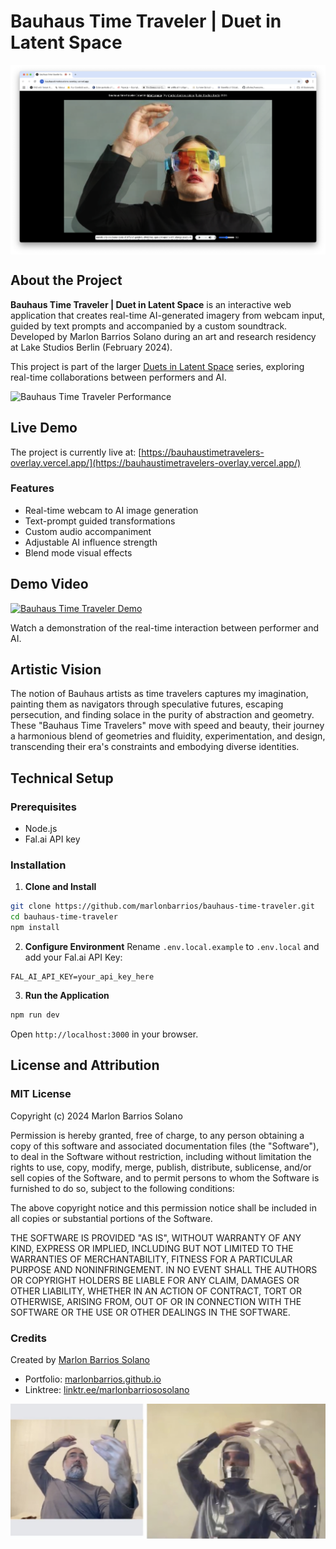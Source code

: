# Bauhaus Time Traveler | Duet in Latent Space

<div style="display: flex; gap: 20px; margin-bottom: 20px;">
  <img src="public/bauhaus1.png" alt="Bauhaus Time Traveler Interface">
</div>

## About the Project

**Bauhaus Time Traveler | Duet in Latent Space** is an interactive web application that creates real-time AI-generated imagery from webcam input, guided by text prompts and accompanied by a custom soundtrack. Developed by Marlon Barrios Solano during an art and research residency at Lake Studios Berlin (February 2024).

This project is part of the larger [Duets in Latent Space](https://github.com/marlonbarrios/duets-in-latent-space) series, exploring real-time collaborations between performers and AI.


 <img src="public/bauhaus2.png" alt="Bauhaus Time Traveler Performance" >


## Live Demo

The project is currently live at: [https://bauhaustimetravelers-overlay.vercel.app/](https://bauhaustimetravelers-overlay.vercel.app/)

### Features
- Real-time webcam to AI image generation
- Text-prompt guided transformations
- Custom audio accompaniment
- Adjustable AI influence strength
- Blend mode visual effects

## Demo Video

[![Bauhaus Time Traveler Demo](https://img.youtube.com/vi/jUfdvWQZAqE/0.jpg)](https://www.youtube.com/watch?v=jUfdvWQZAqE)

Watch a demonstration of the real-time interaction between performer and AI.

## Artistic Vision

The notion of Bauhaus artists as time travelers captures my imagination, painting them as navigators through speculative futures, escaping persecution, and finding solace in the purity of abstraction and geometry. These "Bauhaus Time Travelers" move with speed and beauty, their journey a harmonious blend of geometries and fluidity, experimentation, and design, transcending their era's constraints and embodying diverse identities.

## Technical Setup

### Prerequisites
- Node.js
- Fal.ai API key

### Installation

1. **Clone and Install**
```bash
git clone https://github.com/marlonbarrios/bauhaus-time-traveler.git
cd bauhaus-time-traveler
npm install
```

2. **Configure Environment**
Rename `.env.local.example` to `.env.local` and add your Fal.ai API Key:
```
FAL_AI_API_KEY=your_api_key_here
```

3. **Run the Application**
```bash
npm run dev
```
Open `http://localhost:3000` in your browser.

## License and Attribution

### MIT License
Copyright (c) 2024 Marlon Barrios Solano

Permission is hereby granted, free of charge, to any person obtaining a copy
of this software and associated documentation files (the "Software"), to deal
in the Software without restriction, including without limitation the rights
to use, copy, modify, merge, publish, distribute, sublicense, and/or sell
copies of the Software, and to permit persons to whom the Software is
furnished to do so, subject to the following conditions:

The above copyright notice and this permission notice shall be included in all
copies or substantial portions of the Software.

THE SOFTWARE IS PROVIDED "AS IS", WITHOUT WARRANTY OF ANY KIND, EXPRESS OR
IMPLIED, INCLUDING BUT NOT LIMITED TO THE WARRANTIES OF MERCHANTABILITY,
FITNESS FOR A PARTICULAR PURPOSE AND NONINFRINGEMENT. IN NO EVENT SHALL THE
AUTHORS OR COPYRIGHT HOLDERS BE LIABLE FOR ANY CLAIM, DAMAGES OR OTHER
LIABILITY, WHETHER IN AN ACTION OF CONTRACT, TORT OR OTHERWISE, ARISING FROM,
OUT OF OR IN CONNECTION WITH THE SOFTWARE OR THE USE OR OTHER DEALINGS IN THE
SOFTWARE.

### Credits
Created by [Marlon Barrios Solano](https://marlonbarrios.github.io/)
- Portfolio: [marlonbarrios.github.io](https://marlonbarrios.github.io/)
- Linktree: [linktr.ee/marlonbarriososolano](https://linktr.ee/marlonbarriososolano)

![Image of performance](https://github.com/marlonbarrios/bauhaus-queer/blob/mondrian/public/image.jpg "image or performance")
